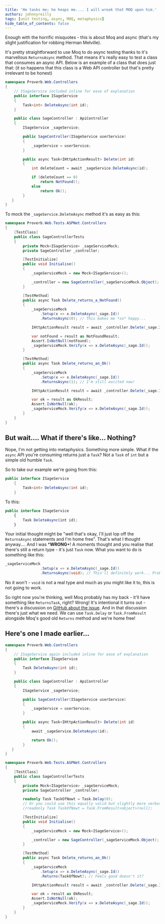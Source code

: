 ```yaml
---
title: 'He tasks me; he heaps me.... I will wreak that MOQ upon him.'
authors: johnnyreilly
tags: [unit testing, async, MOQ, metaphysics]
hide_table_of_contents: false
---
```


Enough with the horrific misquotes - this is about Moq and async (that's my slight justification for robbing Herman Melville).

It's pretty straightforward to use Moq to do async testing thanks to it's marvellous `ReturnsAsync` method. That means it's really easy to test a class that consumes an async API. Below is an example of a class that does just that: (it so happens that this class is a Web API controller but that's pretty irrelevant to be honest)

```cs
namespace Proverb.Web.Controllers
{
    // ISageService included inline for ease of explanation
    public interface ISageService
    {
        Task<int> DeleteAsync(int id);
    }

    public class SageController : ApiController
    {
        ISageService _sageService;

        public SageController(ISageService userService)
        {
            _sageService = userService;
        }

        public async Task<IHttpActionResult> Delete(int id)
        {
            int deleteCount = await _sageService.DeleteAsync(id);

            if (deleteCount == 0)
                return NotFound();
            else
                return Ok();
        }
   }
}
```

To mock the `_sageService.DeleteAsync` method it's as easy as this:

```cs
namespace Proverb.Web.Tests.ASPNet.Controllers
{
    [TestClass]
    public class SageControllerTests
    {
        private Mock<ISageService> _sageServiceMock;
        private SageController _controller;

        [TestInitialize]
        public void Initialise()
        {
            _sageServiceMock = new Mock<ISageService>();

            _controller = new SageController(_sageServiceMock.Object);
        }

        [TestMethod]
        public async Task Delete_returns_a_NotFound()
        {
            _sageServiceMock
                .Setup(x => x.DeleteAsync(_sage.Id))
                .ReturnsAsync(0); // This makes me *so* happy...

            IHttpActionResult result = await _controller.Delete(_sage.Id);

            var notFound = result as NotFoundResult;
            Assert.IsNotNull(notFound);
            _sageServiceMock.Verify(x => x.DeleteAsync(_sage.Id));
        }

        [TestMethod]
        public async Task Delete_returns_an_Ok()
        {
            _sageServiceMock
                .Setup(x => x.DeleteAsync(_sage.Id))
                .ReturnsAsync(1); // I'm still excited now!

            IHttpActionResult result = await _controller.Delete(_sage.Id);

            var ok = result as OkResult;
            Assert.IsNotNull(ok);
            _sageServiceMock.Verify(x => x.DeleteAsync(_sage.Id));
        }
    }
}
```

## But wait.... What if there's like... Nothing?

Nope, I'm not getting into metaphysics. Something more simple. What if the `async` API you're consuming returns just a `Task`? Not a `Task` of `int` but a simple old humble `Task`.

So to take our example we're going from this:

```cs
public interface ISageService
    {
        Task<int> DeleteAsync(int id);
    }
```

To this:

```ts
public interface ISageService
    {
        Task DeleteAsync(int id);
    }
```

Your initial thought might be "well that's okay, I'll just lop off the `ReturnsAsync` statements and I'm home free". That's what I thought anyway.... And I was \***WRONG**\*! A moments thought and you realise that there's still a return type - it's just `Task` now. What you want to do is something like this:

```cs
_sageServiceMock
                .Setup(x => x.DeleteAsync(_sage.Id))
                .ReturnsAsync(void); // This'll definitely work... Probably
```

No it won't - `void` is not a real type and much as you might like it to, this is not going to work.

So right now you're thinking, well Moq probably has my back - it'll have something like `ReturnsTask`, right? Wrong! It's intentional it turns out - there's a discussion on [GitHub about the issue](https://github.com/Moq/moq4/issues/117). And in that discussion there's just what we need. We can use `Task.Delay` or `Task.FromResult` alongside Moq's good old `Returns` method and we're home free!

## Here's one I made earlier...

```cs
namespace Proverb.Web.Controllers
{
    // ISageService again included inline for ease of explanation
    public interface ISageService
    {
        Task DeleteAsync(int id);
    }

    public class SageController : ApiController
    {
        ISageService _sageService;

        public SageController(ISageService userService)
        {
            _sageService = userService;
        }

        public async Task<IHttpActionResult> Delete(int id)
        {
            await _sageService.DeleteAsync(id);

            return Ok();
        }
   }
}
```

```cs
namespace Proverb.Web.Tests.ASPNet.Controllers
{
    [TestClass]
    public class SageControllerTests
    {
        private Mock<ISageService> _sageServiceMock;
        private SageController _controller;

        readonly Task TaskOfNowt = Task.Delay(0);
        // Or you could use this equally valid but slightly more verbose approach:
        //readonly Task TaskOfNowt = Task.FromResult<object>(null);

        [TestInitialize]
        public void Initialise()
        {
            _sageServiceMock = new Mock<ISageService>();

            _controller = new SageController(_sageServiceMock.Object);
        }

        [TestMethod]
        public async Task Delete_returns_an_Ok()
        {
            _sageServiceMock
                .Setup(x => x.DeleteAsync(_sage.Id))
                .Returns(TaskOfNowt); // Feels good doesn't it?

            IHttpActionResult result = await _controller.Delete(_sage.Id);

            var ok = result as OkResult;
            Assert.IsNotNull(ok);
            _sageServiceMock.Verify(x => x.DeleteAsync(_sage.Id));
        }
    }
}
```
